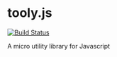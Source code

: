 # tooly.js

[![Build Status](https://travis-ci.org/Daio-io/tooly.svg)](https://travis-ci.org/Daio-io/tooly)

A micro utility library for Javascript
